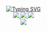 <p align="center">
<a href="https://github.com/matinsoleymni">
    <img src="https://readme-typing-svg.demolab.com?font=Georgia&size=18&duration=2000&pause=100&multiline=true&width=230&height=80&lines=Matin+Soleymani+%7C;Midlevel FullStack Developer" alt="Typing SVG" />
</a>
<br/>

<a href="https://github.io/matinsoleymni">
    <img src="https://img.shields.io/badge/fingerpich-red?style=flat-square">
</a>   
<a href="https://www.linkedin.com/in/matinsoleymani">
    <img src="https://img.shields.io/badge/-Linkedin-blue?style=flat-square&logo=linkedin">
</a>
<a href="mailto:matinsoleymni@gmail.com">
    <img src="https://img.shields.io/badge/-Email-red?style=flat-square&logo=gmail&logoColor=white">
</a>
<br/> 

<a href="https://github.com/matinsoleymni">
    <img src="https://github-stats-alpha.vercel.app/api?username=matinsoleymni&cc=22272e&tc=37BCF6&ic=fff&bc=0000">
</a>

</p>
